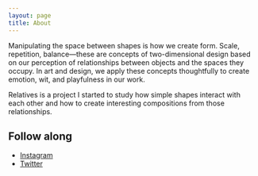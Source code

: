 ```yaml
---
layout: page
title: About
---
```

Manipulating the space between shapes is how we create form. Scale, repetition, balance—these are concepts of two-dimensional design based on our perception of relationships between objects and the spaces they occupy. In art and design, we apply these concepts thoughtfully to create emotion, wit, and playfulness in our work.

Relatives is a project I started to study how simple shapes interact with each other and how to create interesting compositions from those relationships.

## Follow along

- [Instagram](https://www.instagram.com/levimcg/)
- [Twitter](https://www.twitter.com/levimcg/)
